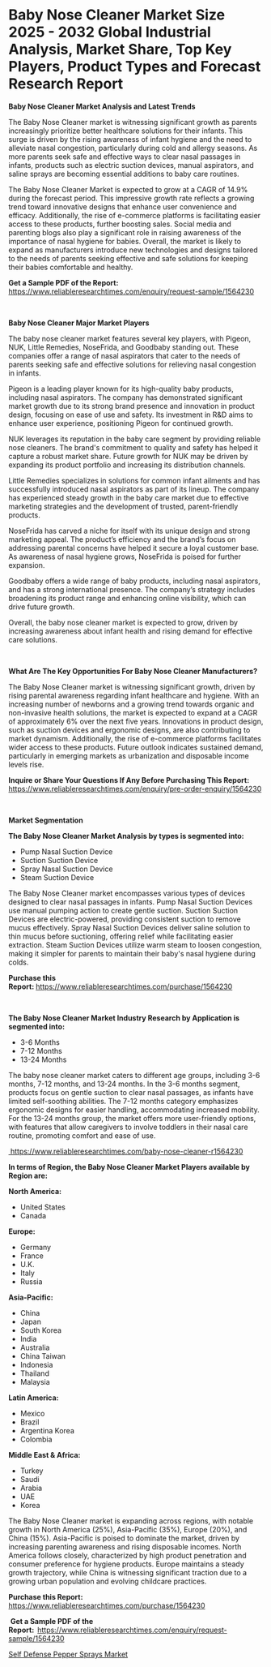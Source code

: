 <p><h1>Baby Nose Cleaner Market Size 2025 - 2032 Global Industrial Analysis, Market Share, Top Key Players, Product Types and Forecast Research Report</h1></p><p><strong>Baby Nose Cleaner Market Analysis and Latest Trends</strong></p>
<p><p>The Baby Nose Cleaner market is witnessing significant growth as parents increasingly prioritize better healthcare solutions for their infants. This surge is driven by the rising awareness of infant hygiene and the need to alleviate nasal congestion, particularly during cold and allergy seasons. As more parents seek safe and effective ways to clear nasal passages in infants, products such as electric suction devices, manual aspirators, and saline sprays are becoming essential additions to baby care routines.</p><p>The Baby Nose Cleaner Market is expected to grow at a CAGR of 14.9% during the forecast period. This impressive growth rate reflects a growing trend toward innovative designs that enhance user convenience and efficacy. Additionally, the rise of e-commerce platforms is facilitating easier access to these products, further boosting sales. Social media and parenting blogs also play a significant role in raising awareness of the importance of nasal hygiene for babies. Overall, the market is likely to expand as manufacturers introduce new technologies and designs tailored to the needs of parents seeking effective and safe solutions for keeping their babies comfortable and healthy.</p></p>
<p><strong>Get a Sample PDF of the Report:&nbsp;</strong> <a href="https://www.reliableresearchtimes.com/enquiry/request-sample/1564230?utm_campaign=2405&utm_medium=2&utm_source=Github&utm_content=ia&utm_term=09022025&utm_id=baby-nose-cleaner">https://www.reliableresearchtimes.com/enquiry/request-sample/1564230</a></p>
<p>&nbsp;</p>
<p><strong>Baby Nose Cleaner Major Market Players</strong></p>
<p><p>The baby nose cleaner market features several key players, with Pigeon, NUK, Little Remedies, NoseFrida, and Goodbaby standing out. These companies offer a range of nasal aspirators that cater to the needs of parents seeking safe and effective solutions for relieving nasal congestion in infants.</p><p>Pigeon is a leading player known for its high-quality baby products, including nasal aspirators. The company has demonstrated significant market growth due to its strong brand presence and innovation in product design, focusing on ease of use and safety. Its investment in R&D aims to enhance user experience, positioning Pigeon for continued growth.</p><p>NUK leverages its reputation in the baby care segment by providing reliable nose cleaners. The brand's commitment to quality and safety has helped it capture a robust market share. Future growth for NUK may be driven by expanding its product portfolio and increasing its distribution channels.</p><p>Little Remedies specializes in solutions for common infant ailments and has successfully introduced nasal aspirators as part of its lineup. The company has experienced steady growth in the baby care market due to effective marketing strategies and the development of trusted, parent-friendly products.</p><p>NoseFrida has carved a niche for itself with its unique design and strong marketing appeal. The product’s efficiency and the brand’s focus on addressing parental concerns have helped it secure a loyal customer base. As awareness of nasal hygiene grows, NoseFrida is poised for further expansion.</p><p>Goodbaby offers a wide range of baby products, including nasal aspirators, and has a strong international presence. The company’s strategy includes broadening its product range and enhancing online visibility, which can drive future growth.</p><p>Overall, the baby nose cleaner market is expected to grow, driven by increasing awareness about infant health and rising demand for effective care solutions.</p></p>
<p>&nbsp;</p>
<p><strong>What Are The Key Opportunities For Baby Nose Cleaner Manufacturers?</strong></p>
<p><p>The Baby Nose Cleaner market is witnessing significant growth, driven by rising parental awareness regarding infant healthcare and hygiene. With an increasing number of newborns and a growing trend towards organic and non-invasive health solutions, the market is expected to expand at a CAGR of approximately 6% over the next five years. Innovations in product design, such as suction devices and ergonomic designs, are also contributing to market dynamism. Additionally, the rise of e-commerce platforms facilitates wider access to these products. Future outlook indicates sustained demand, particularly in emerging markets as urbanization and disposable income levels rise.</p></p>
<p><strong>Inquire or Share Your Questions If Any Before Purchasing This Report:</strong> <a href="https://www.reliableresearchtimes.com/enquiry/pre-order-enquiry/1564230?utm_campaign=2405&utm_medium=2&utm_source=Github&utm_content=ia&utm_term=09022025&utm_id=baby-nose-cleaner">https://www.reliableresearchtimes.com/enquiry/pre-order-enquiry/1564230</a></p>
<p>&nbsp;</p>
<p><strong>Market Segmentation</strong></p>
<p><strong>The Baby Nose Cleaner Market Analysis by types is segmented into:</strong></p>
<p><ul><li>Pump Nasal Suction Device</li><li>Suction Suction Device</li><li>Spray Nasal Suction Device</li><li>Steam Suction Device</li></ul></p>
<p><p>The Baby Nose Cleaner market encompasses various types of devices designed to clear nasal passages in infants. Pump Nasal Suction Devices use manual pumping action to create gentle suction. Suction Suction Devices are electric-powered, providing consistent suction to remove mucus effectively. Spray Nasal Suction Devices deliver saline solution to thin mucus before suctioning, offering relief while facilitating easier extraction. Steam Suction Devices utilize warm steam to loosen congestion, making it simpler for parents to maintain their baby's nasal hygiene during colds.</p></p>
<p><strong>Purchase this Report:&nbsp;</strong><a href="https://www.reliableresearchtimes.com/purchase/1564230?utm_campaign=2405&utm_medium=2&utm_source=Github&utm_content=ia&utm_term=09022025&utm_id=baby-nose-cleaner">https://www.reliableresearchtimes.com/purchase/1564230</a></p>
<p>&nbsp;</p>
<p><strong>The Baby Nose Cleaner Market Industry Research by Application is segmented into:</strong></p>
<p><ul><li>3-6 Months</li><li>7-12 Months</li><li>13-24 Months</li></ul></p>
<p><p>The baby nose cleaner market caters to different age groups, including 3-6 months, 7-12 months, and 13-24 months. In the 3-6 months segment, products focus on gentle suction to clear nasal passages, as infants have limited self-soothing abilities. The 7-12 months category emphasizes ergonomic designs for easier handling, accommodating increased mobility. For the 13-24 months group, the market offers more user-friendly options, with features that allow caregivers to involve toddlers in their nasal care routine, promoting comfort and ease of use.</p></p>
<p><a href="https://www.reliableresearchtimes.com/baby-nose-cleaner-r1564230?utm_campaign=2405&utm_medium=2&utm_source=Github&utm_content=ia&utm_term=09022025&utm_id=baby-nose-cleaner">&nbsp;https://www.reliableresearchtimes.com/baby-nose-cleaner-r1564230</a></p>
<p><strong>In terms of Region, the Baby Nose Cleaner Market Players available by Region are:</strong></p>
<p>
    <p> <strong> North America: </strong>
        <ul>
            <li>United States</li>
            <li>Canada</li>
        </ul>
        </p> 
    <p> <strong> Europe: </strong>
        <ul>
            <li>Germany</li>
            <li>France</li>
            <li>U.K.</li>
            <li>Italy</li>
            <li>Russia</li>
        </ul>
        </p> 
    <p> <strong> Asia-Pacific: </strong>
        <ul>
            <li>China</li>
            <li>Japan</li>
            <li>South Korea</li>
            <li>India</li>
            <li>Australia</li>
            <li>China Taiwan</li>
            <li>Indonesia</li>
            <li>Thailand</li>
            <li>Malaysia</li>
        </ul>
        </p> 
    <p> <strong> Latin America: </strong>
        <ul>
            <li>Mexico</li>
            <li>Brazil</li>
            <li>Argentina Korea</li>
            <li>Colombia</li>
        </ul>
        </p> 
    <p> <strong> Middle East & Africa: </strong>
        <ul>
            <li>Turkey</li>
            <li>Saudi</li>
            <li>Arabia</li>
            <li>UAE</li>
            <li>Korea</li>
        </ul>
    </p>
    </p>
<p><p>The Baby Nose Cleaner market is expanding across regions, with notable growth in North America (25%), Asia-Pacific (35%), Europe (20%), and China (15%). Asia-Pacific is poised to dominate the market, driven by increasing parenting awareness and rising disposable incomes. North America follows closely, characterized by high product penetration and consumer preference for hygiene products. Europe maintains a steady growth trajectory, while China is witnessing significant traction due to a growing urban population and evolving childcare practices.</p></p>
<p><strong>Purchase this Report: </strong><a href="https://www.reliableresearchtimes.com/purchase/1564230?utm_campaign=2405&utm_medium=2&utm_source=Github&utm_content=ia&utm_term=09022025&utm_id=baby-nose-cleaner">https://www.reliableresearchtimes.com/purchase/1564230</a></p>
<p>&nbsp;<strong>Get a Sample PDF of the Report:&nbsp;&nbsp;</strong><a href="https://www.reliableresearchtimes.com/enquiry/request-sample/1564230?utm_campaign=2405&utm_medium=2&utm_source=Github&utm_content=ia&utm_term=09022025&utm_id=baby-nose-cleaner">https://www.reliableresearchtimes.com/enquiry/request-sample/1564230</a></p>
<p><strong></strong></p>
<p><p><a href="https://github.com/boitafbg/Market-Research-Report-List-1/blob/main/self-defense-pepper-sprays-market.md?utm_campaign=2405&utm_medium=2&utm_source=Github&utm_content=ia&utm_term=09022025&utm_id=baby-nose-cleaner">Self Defense Pepper Sprays Market</a></p></p>